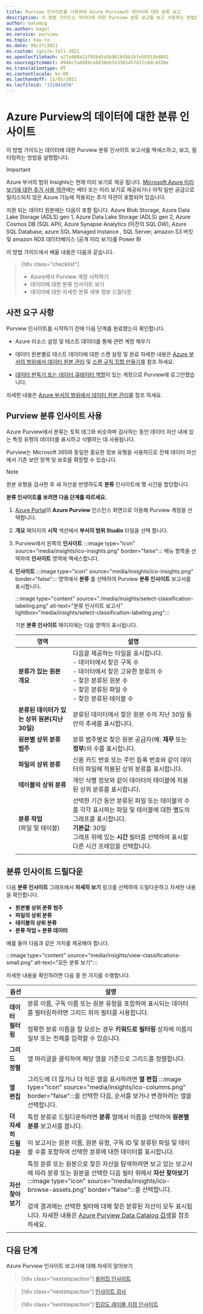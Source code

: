 ```yaml
---
title: Purview 인사이트를 사용하여 Azure Purview의 데이터에 대한 분류 보고
description: 이 방법 가이드는 데이터에 대한 Purview 분류 보고를 보고 사용하는 방법을 설명합니다.
author: batamig
ms.author: bagol
ms.service: purview
ms.topic: how-to
ms.date: 09/27/2021
ms.custom: ignite-fall-2021
ms.openlocfilehash: a27e468a13f95b45a56961b5bb1bfe50553bd841
ms.sourcegitcommit: 8946cfadd89ce8830ebfe358145fd37c0dc4d10e
ms.translationtype: MT
ms.contentlocale: ko-KR
ms.lasthandoff: 11/05/2021
ms.locfileid: "131841850"
---
```

# <a name="classification-insights-about-your-data-from-azure-purview"></a>Azure Purview의 데이터에 대한 분류 인사이트

이 방법 가이드는 데이터에 대한 Purview 분류 인사이트 보고서를 액세스하고, 보고, 필터링하는 방법을 설명합니다.

> [!IMPORTANT]
> Azure 부서의 범위 Insights는 현재 미리 보기로 제공 됩니다. [Microsoft Azure 미리 보기에 대한 추가 사용 약관](https://azure.microsoft.com/support/legal/preview-supplemental-terms/)에는 베타 또는 미리 보기로 제공되거나 아직 일반 공급으로 릴리스되지 않은 Azure 기능에 적용되는 추가 약관이 포함되어 있습니다.

지원 되는 데이터 원본에는 다음이 포함 됩니다. Azure Blob Storage, Azure Data Lake Storage (ADLS) gen 1, Azure Data Lake Storage (ADLS) gen 2, Azure Cosmos DB (SQL API), Azure Synapse Analytics (이전의 SQL DW), Azure SQL Database, azure SQL Managed Instance , SQL Server, amazon S3 버킷 및 amazon RDS 데이터베이스 (공개 미리 보기)를 Power BI

이 방법 가이드에서 배울 내용은 다음과 같습니다.

> [!div class="checklist"]
> - Azure에서 Purview 계정 시작하기
> - 데이터에 대한 분류 인사이트 보기
> - 데이터에 대한 자세한 분류 세부 정보 드릴다운

## <a name="prerequisites"></a>사전 요구 사항

Purview 인사이트를 시작하기 전에 다음 단계를 완료했는지 확인합니다.

- Azure 리소스 설정 및 테스트 데이터를 통해 관련 계정 채우기

- 데이터 원본별로 테스트 데이터에 대한 스캔 설정 및 완료 자세한 내용은 [Azure 부서의 범위에서 데이터 원본 관리](manage-data-sources.md) 및 [스캔 규칙 집합 만들기](create-a-scan-rule-set.md)를 참조 하세요.

- [데이터 판독기 또는 데이터 큐레이터 역할](catalog-permissions.md#roles)이 있는 계정으로 Purview에 로그인했습니다.

자세한 내용은 [Azure 부서의 범위에서 데이터 원본 관리](manage-data-sources.md)를 참조 하세요.

## <a name="use-purview-classification-insights"></a>Purview 분류 인사이트 사용

Azure Purview에서 분류는 토픽 태그와 비슷하며 검사하는 동안 데이터 자산 내에 있는 특정 유형의 데이터를 표시하고 식별하는 데 사용됩니다.

Purview는 Microsoft 365와 동일한 중요한 정보 유형을 사용하므로 전체 데이터 자산에서 기존 보안 정책 및 보호를 확장할 수 있습니다.

> [!NOTE]
> 원본 유형을 검사한 후 새 자산을 반영하도록 **분류** 인사이트에 몇 시간을 할당합니다.

**분류 인사이트를 보려면 다음 단계를 따르세요.**

1. [Azure Portal](https://aka.ms/purviewportal)의 **Azure Purview** 인스턴스 화면으로 이동해 Purview 계정을 선택합니다.

1. **개요** 페이지의 **시작** 섹션에서 **부서의 범위 Studio** 타일을 선택 합니다.

1. Purview에서 왼쪽의 **인사이트** :::image type="icon" source="media/insights/ico-insights.png" border="false"::: 메뉴 항목을 선택하여 **인사이트** 영역에 액세스합니다.

1. **인사이트** :::image type="icon" source="media/insights/ico-insights.png" border="false"::: 영역에서 **분류** 를 선택하여 Purview **분류 인사이트** 보고서를 표시합니다.

   :::image type="content" source="./media/insights/select-classification-labeling.png" alt-text="분류 인사이트 보고서" lightbox="media/insights/select-classification-labeling.png":::

   기본 **분류 인사이트** 페이지에는 다음 영역이 표시됩니다.

   |영역  |설명  |
   |---------|---------|
   |**분류가 있는 원본 개요**     |다음을 제공하는 타일을 표시합니다. <br>- 데이터에서 찾은 구독 수 <br>- 데이터에서 찾은 고유한 분류의 수 <br>- 찾은 분류된 원본 수 <br>- 찾은 분류된 파일 수 <br>- 찾은 분류된 테이블 수         |
   |**분류된 데이터가 있는 상위 원본(지난 30일)**     |분류된 데이터에서 찾은 원본 수의 지난 30일 동안의 추세를 표시합니다.            |
   |**원본별 상위 분류 범주**     |분류 범주별로 찾은 원본 공급자(예: **재무** 또는 **정부**)의 수를 표시합니다.      |
   |**파일의 상위 분류**     |신용 카드 번호 또는 주민 등록 번호와 같이 데이터의 파일에 적용된 상위 분류를 표시합니다.         |
   |**테이블의 상위 분류**     | 개인 식별 정보와 같이 데이터의 테이블에 적용된 상위 분류를 표시합니다. |   
   |  **분류 작업** <br>(파일 및 테이블) |  선택한 기간 동안 분류된 파일 또는 테이블의 수를 각각 표시하는 파일 및 테이블에 대한 별도의 그래프를 표시합니다. <br>**기본값**: 30일<br>그래프 위에 있는 **시간** 필터를 선택하여 표시할 다른 시간 프레임을 선택합니다.    |
   |    |    |

## <a name="classification-insights-drilldown"></a>분류 인사이트 드릴다운

다음 **분류 인사이트** 그래프에서 **자세히 보기** 링크를 선택하여 드릴다운하고 자세한 내용을 확인합니다.

- **원본별 상위 분류 범주**
- **파일의 상위 분류**
- **테이블의 상위 분류**
- **분류 작업 > 분류 데이터**

예를 들어 다음과 같은 가치를 제공해야 합니다.

:::image type="content" source="media/insights/view-classifications-small.png" alt-text="모든 분류 보기":::

자세한 내용을 확인하려면 다음 중 한 가지를 수행합니다.

|옵션  |설명  |
|---------|---------|
|**데이터 필터링**     |  분류 이름, 구독 이름 또는 원본 유형을 포함하여 표시되는 데이터를 필터링하려면 그리드 위의 필터를 사용합니다. <br><br>정확한 분류 이름을 잘 모르는 경우 **키워드로 필터링** 상자에 이름의 일부 또는 전체를 입력할 수 있습니다.       |
|**그리드 정렬** |열 머리글을 클릭하여 해당 열을 기준으로 그리드를 정렬합니다. | 
|**열 편집**     |  그리드에 더 많거나 더 적은 열을 표시하려면 **열 편집** :::image type="icon" source="media/insights/ico-columns.png" border="false":::을 선택한 다음, 순서를 보거나 변경하려는 열을 선택합니다.   |
|**더 자세히 드릴다운**     | 특정 분류로 드릴다운하려면 **분류** 열에서 이름을 선택하여 **원본별 분류** 보고서를 봅니다. <br><br>이 보고서는 원본 이름, 원본 유형, 구독 ID 및 분류된 파일 및 테이블 수를 포함하여 선택한 분류에 대한 데이터를 표시합니다.      |
|**자산 찾아보기**     |  특정 분류 또는 원본으로 찾은 자산을 탐색하려면 보고 있는 보고서에 따라 분류 또는 원본을 선택한 다음 필터 위에서 **자산 찾아보기** :::image type="icon" source="media/insights/ico-browse-assets.png" border="false":::를 선택합니다. <br><br>검색 결과에는 선택한 필터에 대해 찾은 분류된 자산이 모두 표시됩니다.  자세한 내용은 [Azure Purview Data Catalog 검색](how-to-search-catalog.md)을 참조하세요.       |
| | |

## <a name="next-steps"></a>다음 단계

Azure Purview 인사이트 보고서에 대해 자세히 알아보기
> [!div class="nextstepaction"]
> [용어집 인사이트](glossary-insights.md)

> [!div class="nextstepaction"]
> [인사이트 검사](scan-insights.md)

> [!div class="nextstepaction"]
> [민감도 레이블 지정 인사이트](./sensitivity-insights.md)
